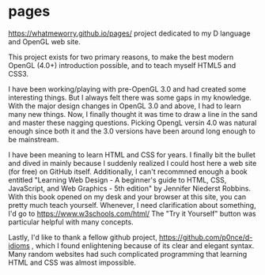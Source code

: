 # pages
https://whatmeworry.github.io/pages/
project dedicated to my D language and OpenGL web site.

This project exists for two primary reasons, to make the best modern OpenGL (4.0+) introduction possible, and to teach myself HTML5 and CSS3.

I have been working/playing with pre-OpenGL 3.0 and had created some interesting things. But I always felt there was some gaps in my knowledge.  With the major design changes in OpenGL 3.0 and above, I had to learn many new things. Now, I finally thought it was time to draw a line in the sand and master these nagging questions. Picking OpengL versin 4.0 was natural enough since both it and the 3.0 versions have been around long enough to be mainstream. 

I have been meaning to learn HTML and CSS for years. I finally bit the bullet and dived in mainly because I suddenly realized I could host here a web site (for free) on GitHub itself.  Additionally, I can't recommned enough a book entitled "Learning Web Design - A beginner's guide to HTML, CSS, JavaScript, and Web Graphics - 5th edition" by Jennifer Niederst Robbins.  With this book opened on my desk and your browser at this site, you can pretty much teach yourself. Whenever, I need clarification about something, I'd go to https://www.w3schools.com/html/  The "Try it Yourself" button was particular helpful with many concepts.

Lastly, I'd like to thank a fellow github project, https://github.com/p0nce/d-idioms , which I found enlightening because of its clear and elegant syntax. Many random websites had such complicated programming that learning HTML and CSS was almost impossible.
